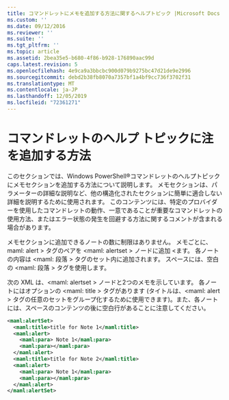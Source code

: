 ```yaml
---
title: コマンドレットにメモを追加する方法に関するヘルプトピック |Microsoft Docs
ms.custom: ''
ms.date: 09/12/2016
ms.reviewer: ''
ms.suite: ''
ms.tgt_pltfrm: ''
ms.topic: article
ms.assetid: 2bea35e5-b680-4f86-b928-176890aac99d
caps.latest.revision: 5
ms.openlocfilehash: 4e9ca9a3bbcbc900d079b9275bc47d21de9e2996
ms.sourcegitcommit: debd2b38fb8070a7357bf1a4bf9cc736f3702f31
ms.translationtype: MT
ms.contentlocale: ja-JP
ms.lasthandoff: 12/05/2019
ms.locfileid: "72361271"
---
```

# <a name="how-to-add-notes-to-a-cmdlet-help-topic"></a>コマンドレットのヘルプ トピックに注を追加する方法

このセクションでは、Windows PowerShell®コマンドレットのヘルプトピックにメモセクションを追加する方法について説明します。 メモセクションは、パラメーターの詳細な説明など、他の構造化されたセクションに簡単に適合しない詳細を説明するために使用されます。 このコンテンツには、特定のプロバイダーを使用したコマンドレットの動作、一意であることが重要なコマンドレットの使用方法、またはエラー状態の発生を回避する方法に関するコメントが含まれる場合があります。

メモセクションに追加できるノートの数に制限はありません。 メモごとに、maml: alert > タグのペアを \<maml: alertset > ノードに追加 \<ます。 各ノートの内容は \<maml: 段落 > タグのセット内に追加されます。 スペースには、空白の \<maml: 段落 > タグを使用します。

次の XML は、\<maml: alertset > ノードと2つのメモを示しています。 各ノートにはオプションの \<maml: title > タグがあります (タイトルは、\<maml: alert > タグの任意のセットをグループ化するために使用できます)。また、各ノートには、スペースのコンテンツの後に空白行があることに注意してください。

```xml
<maml:alertSet>
  <maml:title>title for Note 1</maml:title>
  <maml:alert>
    <maml:para> Note 1</maml:para>
    <maml:para></maml:para>
  </maml:alert>
  <maml:title>title for Note 2</maml:title>
  <maml:alert>
    <maml:para> Note 1</maml:para>
    <maml:para></maml:para>
  </maml:alert>
</maml:alertSet>
```




